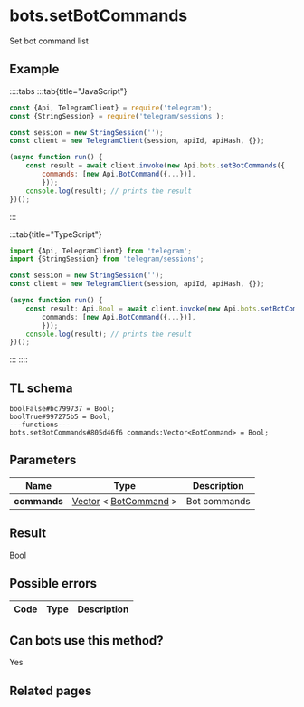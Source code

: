 # bots.setBotCommands

Set bot command list

## Example

::::tabs
:::tab{title="JavaScript"}

```js
const {Api, TelegramClient} = require('telegram');
const {StringSession} = require('telegram/sessions');

const session = new StringSession('');
const client = new TelegramClient(session, apiId, apiHash, {});

(async function run() {
    const result = await client.invoke(new Api.bots.setBotCommands({
		commands: [new Api.BotCommand({...})],
		}));
    console.log(result); // prints the result
})();

```

:::

:::tab{title="TypeScript"}

```ts
import {Api, TelegramClient} from 'telegram';
import {StringSession} from 'telegram/sessions';

const session = new StringSession('');
const client = new TelegramClient(session, apiId, apiHash, {});

(async function run() {
    const result: Api.Bool = await client.invoke(new Api.bots.setBotCommands({
		commands: [new Api.BotCommand({...})],
		}));
    console.log(result); // prints the result
})();

```

:::
::::

## TL schema

```
boolFalse#bc799737 = Bool;
boolTrue#997275b5 = Bool;
---functions---
bots.setBotCommands#805d46f6 commands:Vector<BotCommand> = Bool;
```

## Parameters

|     Name     | Type                                                                                                            | Description  |
| :----------: | --------------------------------------------------------------------------------------------------------------- | ------------ |
| **commands** | [Vector](https://core.telegram.org/type/Vector%20t) < [BotCommand](https://core.telegram.org/type/BotCommand) > | Bot commands |

## Result

[Bool](https://core.telegram.org/type/Bool)

## Possible errors

| Code | Type | Description |
| :--: | ---- | ----------- |

## Can bots use this method?

Yes

## Related pages
